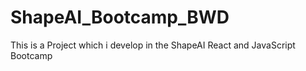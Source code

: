 # ShapeAI_Bootcamp_BWD
This is a Project which i develop in the ShapeAI React and JavaScript Bootcamp
